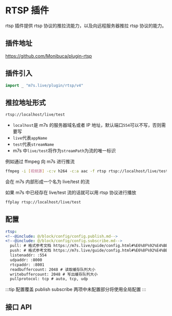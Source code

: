 # RTSP 插件

rtsp 插件提供 rtsp 协议的推拉流能力，以及向远程服务器推拉 rtsp 协议的能力。

## 插件地址

https://github.com/Monibuca/plugin-rtsp

## 插件引入

```go
import _ "m7s.live/plugin/rtsp/v4"
```

## 推拉地址形式

```sh
rtsp://localhost/live/test
```

- `localhost`是 m7s 的服务器域名或者 IP 地址，默认端口`554`可以不写，否则需要写
- `live`代表`appName`
- `test`代表`streamName`
- m7s 中`live/test`将作为`streamPath`为流的唯一标识

例如通过 ffmpeg 向 m7s 进行推流

```bash
ffmpeg -i [视频源] -c:v h264 -c:a aac -f rtsp rtsp://localhost/live/test
```

会在 m7s 内部形成一个名为 live/test 的流

如果 m7s 中已经存在 live/test 流的话就可以用 rtsp 协议进行播放

```bash
ffplay rtsp://localhost/live/test
```

## 配置

```yaml
rtsp:
<!--@include: @/block/config/config.publish.md-->
<!--@include: @/block/config/config.subscribe.md-->
  pull: # 格式参考文档 https://m7s.live/guide/config.html#%E6%8F%92%E4%BB%B6%E9%85%8D%E7%BD%AE
  push: # 格式参考文档 https://m7s.live/guide/config.html#%E6%8F%92%E4%BB%B6%E9%85%8D%E7%BD%AE
  listenaddr: :554
  udpaddr: :8000
  rtcpaddr: :8001
  readbuffercount: 2048 # 读取缓存队列大小
  writebuffercount: 2048 # 写出缓存队列大小
  pullprotocol: tcp # auto, tcp, udp
```

:::tip 配置覆盖
publish
subscribe
两项中未配置部分将使用全局配置
:::

## 接口 API

<!--@include: @/block/api/api.rtsp.md-->